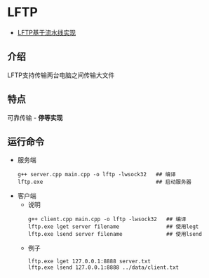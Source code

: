 # LFTP

* [LFTP基于流水线实现](https://github.com/Liu-YT/LFTP_pipeline)



## 介绍

LFTP支持传输两台电脑之间传输大文件



## 特点

可靠传输 - **停等实现**



## 运行命令

* 服务端
    ```shell
    g++ server.cpp main.cpp -o lftp -lwsock32   ## 编译
    lftp.exe                                    ## 启动服务器
    ```
* 客户端
    * 说明
        ```shell
        g++ client.cpp main.cpp -o lftp -lwsock32   ## 编译
        lftp.exe lget server filename               ## 使用legt
        lftp.exe lsend server filename              ## 使用lsend
        ```
    * 例子
        ```shell
        lftp.exe lget 127.0.0.1:8888 server.txt
        lftp.exe lsend 127.0.0.1:8888 ../data/client.txt
        ```





